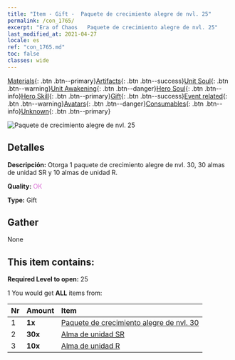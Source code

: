 ```yaml
---
title: "Item - Gift -  Paquete de crecimiento alegre de nvl. 25"
permalink: /con_1765/
excerpt: "Era of Chaos   Paquete de crecimiento alegre de nvl. 25"
last_modified_at: 2021-04-27
locale: es
ref: "con_1765.md"
toc: false
classes: wide
---
```

 [Materials](/ItemsES/){: .btn .btn--primary}[Artifacts](/ItemsES/Artifacts/){: .btn .btn--success}[Unit Soul](/ItemsES/UnitSoul/){: .btn .btn--warning}[Unit Awakening](/ItemsES/UnitAwakening/){: .btn .btn--danger}[Hero Soul](/ItemsES/HeroSoul/){: .btn .btn--info}[Hero Skill](/ItemsES/HeroSkill/){: .btn .btn--primary}[Gift](/ItemsES/Gift/){: .btn .btn--success}[Event related](/ItemsES/Events/){: .btn .btn--warning}[Avatars](/ItemsES/Avatars/){: .btn .btn--danger}[Consumables](/ItemsES/Consumables/){: .btn .btn--info}[Unknown](/ItemsES/Unknown/){: .btn .btn--primary}

 ![ Paquete de crecimiento alegre de nvl. 25](/images/t/i_907219.png)

## Detalles
 **Descripción:** Otorga 1 paquete de crecimiento alegre de nvl. 30, 30 almas de unidad SR y 10 almas de unidad R.

 **Quality:** <span style="color: #DA70D6">OK</span>

 **Type:** Gift

## Gather

  None

## This item contains:

 **Required Level to open:** 25

 1 You would get **ALL** items  from:

  | Nr | Amount |     Item    |
  |:---|:-------|:------------|
  | 1 |  **1x** | [ Paquete de crecimiento alegre de nvl. 30](/ItemsES/con_1766/) |  | 
  | 2 |  **30x** | [Alma de unidad SR](/ItemsES/con_534/) |  | 
  | 3 |  **10x** | [Alma de unidad R](/ItemsES/con_533/) |  | 
